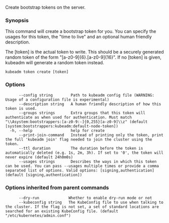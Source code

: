 
Create bootstrap tokens on the server.

### Synopsis


This command will create a bootstrap token for you.
You can specify the usages for this token, the "time to live" and an optional human friendly description.

The [token] is the actual token to write.
This should be a securely generated random token of the form "[a-z0-9]{6}.[a-z0-9]{16}".
If no [token] is given, kubeadm will generate a random token instead.


```
kubeadm token create [token]
```

### Options

```
      --config string        Path to kubeadm config file (WARNING: Usage of a configuration file is experimental)
      --description string   A human friendly description of how this token is used.
      --groups strings       Extra groups that this token will authenticate as when used for authentication. Must match "\\Asystem:bootstrappers:[a-z0-9:-]{0,255}[a-z0-9]\\z" (default [system:bootstrappers:kubeadm:default-node-token])
  -h, --help                 help for create
      --print-join-command   Instead of printing only the token, print the full 'kubeadm join' flag needed to join the cluster using the token.
      --ttl duration         The duration before the token is automatically deleted (e.g. 1s, 2m, 3h). If set to '0', the token will never expire (default 24h0m0s)
      --usages strings       Describes the ways in which this token can be used. You can pass --usages multiple times or provide a comma separated list of options. Valid options: [signing,authentication] (default [signing,authentication])
```

### Options inherited from parent commands

```
      --dry-run             Whether to enable dry-run mode or not
      --kubeconfig string   The KubeConfig file to use when talking to the cluster. If the flag is not set, a set of standard locations are searched for an existing KubeConfig file. (default "/etc/kubernetes/admin.conf")
```

